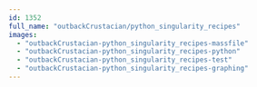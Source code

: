 ```yaml
---
id: 1352
full_name: "outbackCrustacian/python_singularity_recipes"
images: 
  - "outbackCrustacian-python_singularity_recipes-massfile"
  - "outbackCrustacian-python_singularity_recipes-python"
  - "outbackCrustacian-python_singularity_recipes-test"
  - "outbackCrustacian-python_singularity_recipes-graphing"
---
```


